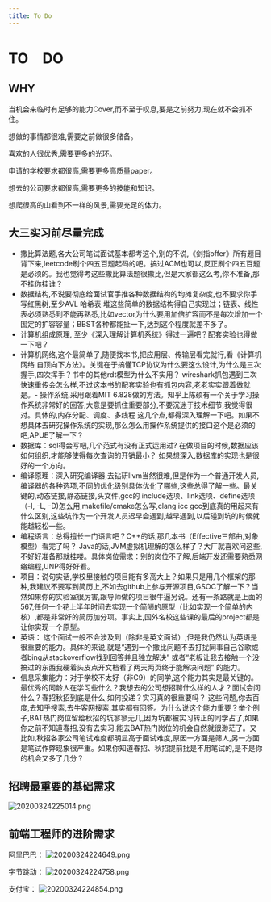 ```yaml
---
title: To Do
---
```

# TO　DO
## WHY

当机会来临时有足够的能力Cover,而不至于叹息,要是之前努力,现在就不会抓不住。

想做的事情都很难,需要之前做很多储备。

喜欢的人很优秀,需要更多的光环。

申请的学校要求都很高,需要更多高质量paper。

想去的公司要求都很高,需要更多的技能和知识。

想爬很高的山看到不一样的风景,需要充足的体力。


## 大三实习前尽量完成

* 撒比算法题,各大公司笔试面试基本都考这个,别的不说,《剑指offer》所有题目背下来,leetcode刷个四五百题起码的吧。搞过ACM也可以,反正刷个四五百题是必须的。我也觉得考这些撒比算法题很撒比,但是大家都这么考,你不准备,那不挂你挂谁？
* 数据结构,不说要彻底给面试官手推各种数据结构的均摊复杂度,也不要求你手写红黑树,至少AVL 哈希表 堆这些简单的数据结构得自己实现过；链表、线性表必须熟悉到不能再熟悉,比如vector为什么要用加倍扩容而不是每次增加一个固定的扩容容量；BBST各种都能扯一下,达到这个程度就差不多了。
* 计算机组成原理, 至少《深入理解计算机系统》得过一遍吧？配套实验也得做一下吧？
* 计算机网络,这个最简单了,随便找本书,把应用层、传输层看完就行,看《计算机网络 自顶向下方法》。关键在于搞懂TCP协议为什么要这么设计,为什么是三次握手,四次挥手？书中的其他rdt模型为什么不实用？ wireshark抓包遇到三次快速重传会怎么样,不过这本书的配套实验也有抓包内容,老老实实跟着做就是。- 操作系统,采用跟着MIT 6.828做的方法。知乎上陈硕有一个关于学习操作系统非常好的回答,大意是要抓住重要部分,不要沉迷于技术细节,我觉得很对。具体的,内存分配、调度、多线程 这几个点,都得深入理解一下吧。如果不想具体去研究操作系统的实现,那么怎么用操作系统提供的接口这个是必须的吧,APUE了解一下？
* 数据库：sql得会写吧,几个范式有没有正式运用过? 在做项目的时候,数据应该如何组织,才能够使得每次查询的开销最小？ 如果想深入,数据库的实现也是很好的一个方向。
* 编译原理：深入研究编译器,去钻研llvm当然很难,但是作为一个普通开发人员,编译器的各种选项,不同的优化级别具体优化了哪些,这些总得了解一些。最关键的,动态链接,静态链接,头文件,gcc的 include选项、link选项、define选项（-I, -L, -D)怎么用,makefile/cmake怎么写,clang icc gcc到底真的用起来有什么区别,这些坑作为一个开发人员迟早会遇到,越早遇到,以后碰到坑的时候就能越轻松一些。
* 编程语言：总得擅长一门语言吧？C++的话,那几本书（Effective三部曲,对象模型）看完了吗？ Java的话,JVM虚拟机理解的怎么样了？大厂就喜欢问这些,不好好准备那就挂喽。具体岗位需求：别的岗位不了解,后端开发还需要熟悉网络编程,UNP得好好看。
* 项目：说句实话,学校里接触的项目能有多高大上？如果只是用几个框架的那种,我建议不要写到简历上,不如去github上参与开源项目,GSOC了解一下？当然如果你的实验室很厉害,跟导师做的项目很牛逼另说。还有一条路就是上面的567,任何一个花上半年时间去实现一个简陋的原型（比如实现一个简单的内核）,都是非常好的简历加分项。事实上,国外名校这些课的最后的project都是让你实现一个原型。
* 英语： 这个面试一般不会涉及到（除非是英文面试）,但是我仍然认为英语是很重要的能力。具体的来说,就是“遇到一个撒比问题不去打扰同事自己谷歌或者bing从stackoverflow找到回答并且独立解决” 或者“老板让我去接触一个没搞过的东西我硬着头皮点开文档看了两天两页终于能解决问题” 的能力。
* 信息采集能力：对于学校不太好（非C9）的同学,这个能力其实是最关键的。最优秀的同龄人在学习些什么？我想去的公司想招聘什么样的人才？面试会问什么？春招秋招到底是什么,如何投递？实习真的很重要吗？ 这些问题,你去百度,去知乎搜索,去牛客网搜索,其实都有回答。为什么说这个能力重要？举个例子,BAT热门岗位留给秋招的坑寥寥无几,因为坑都被实习转正的同学占了,如果你之前不知道春招,没有去实习,能去BAT热门岗位的机会自然就很渺茫了。又比如,秋招各家公司笔试难度都明显高于面试难度,原因一方面是筛人,另一方面是笔试作弊现象很严重。如果你知道春招、秋招提前批是不用笔试的,是不是你的机会又多了几分？

## 招聘最重要的基础需求

![20200324225014.png](https://raw.githubusercontent.com/fengwei2002/Pictures_02/master/img/20200324225014.png)

## 前端工程师的进阶需求

阿里巴巴：
![20200324224649.png](https://raw.githubusercontent.com/fengwei2002/Pictures_02/master/img/20200324224649.png)

字节跳动：
![20200324224758.png](https://raw.githubusercontent.com/fengwei2002/Pictures_02/master/img/20200324224758.png)

支付宝：
![20200324224854.png](https://raw.githubusercontent.com/fengwei2002/Pictures_02/master/img/20200324224854.png)